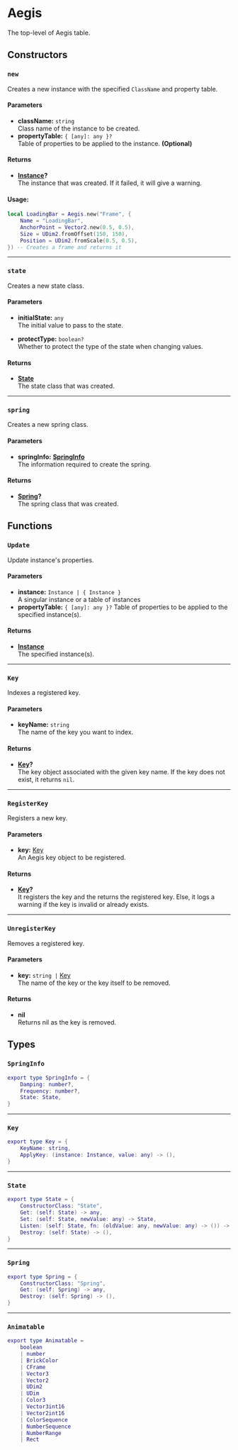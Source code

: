 # Aegis

The top-level of Aegis table.

## Constructors

### `new`

Creates a new instance with the specified `ClassName` and property table.

#### Parameters

- **className:** `string`\
  Class name of the instance to be created.
- **propertyTable:** `{ [any]: any }?`\
  Table of properties to be applied to the instance. **(Optional)**

#### Returns

- **[Instance](https://create.roblox.com/docs/reference/engine/classes/Instance)?**\
  The instance that was created. If it failed, it will give a warning.

#### Usage:

```lua
local LoadingBar = Aegis.new("Frame", {
	Name = "LoadingBar",
	AnchorPoint = Vector2.new(0.5, 0.5),
	Size = UDim2.fromOffset(150, 150),
	Position = UDim2.fromScale(0.5, 0.5),
}) -- Creates a frame and returns it
```

---

### `state`

Creates a new state class.

#### Parameters

- **initialState:** `any`\
  The initial value to pass to the state.

- **protectType:** `boolean?`\
  Whether to protect the type of the state when changing values.

#### Returns

- **[State](/api/state)**\
  The state class that was created.

---

### `spring`

Creates a new spring class.

#### Parameters

- **springInfo:** **[SpringInfo](/api/#springinfo)**\
  The information required to create the spring.

#### Returns

- **[Spring](/api/spring)?**\
  The spring class that was created.

## Functions

### `Update`

Update instance's properties.

#### Parameters

- **instance:** `Instance | { Instance }`\
  A singular instance or a table of instances
- **propertyTable:** `{ [any]: any }?`
  Table of properties to be applied to the specified instance(s).

#### Returns

- **[Instance](https://create.roblox.com/docs/reference/engine/classes/Instance)**\
  The specified instance(s).

---

### `Key`

Indexes a registered key.

#### Parameters

- **keyName:** `string`\
  The name of the key you want to index.

#### Returns

- **[Key](/api/keys/)?**\
  The key object associated with the given key name. If the key does not exist, it returns `nil`.

---

### `RegisterKey`

Registers a new key.

#### Parameters

- **key:** [Key](/api/keys/)\
  An Aegis key object to be registered.

#### Returns

- **[Key](/api/keys/)?**\
  It registers the key and the returns the registered key. Else, it logs a warning if the key is invalid or already exists.

---

### `UnregisterKey`

Removes a registered key.

#### Parameters

- **key:** `string |` [Key](/api/keys/)\
  The name of the key or the key itself to be removed.

#### Returns

- **nil**\
  Returns nil as the key is removed.

## Types

### `SpringInfo`

```lua
export type SpringInfo = {
	Damping: number?,
	Frequency: number?,
	State: State,
}
```

---

### `Key`

```lua
export type Key = {
	KeyName: string,
	ApplyKey: (instance: Instance, value: any) -> (),
}
```

---

### `State`

```lua
export type State = {
	ConstructorClass: "State",
	Get: (self: State) -> any,
	Set: (self: State, newValue: any) -> State,
	Listen: (self: State, fn: (oldValue: any, newValue: any) -> ()) -> State,
	Destroy: (self: State) -> (),
}
```

---

### `Spring`

```lua
export type Spring = {
	ConstructorClass: "Spring",
	Get: (self: Spring) -> any,
	Destroy: (self: Spring) -> (),
}
```

---

### `Animatable`

```lua
export type Animatable =
	boolean
	| number
	| BrickColor
	| CFrame
	| Vector3
	| Vector2
	| UDim2
	| UDim
	| Color3
	| Vector3int16
	| Vector2int16
	| ColorSequence
	| NumberSequence
	| NumberRange
	| Rect
```
